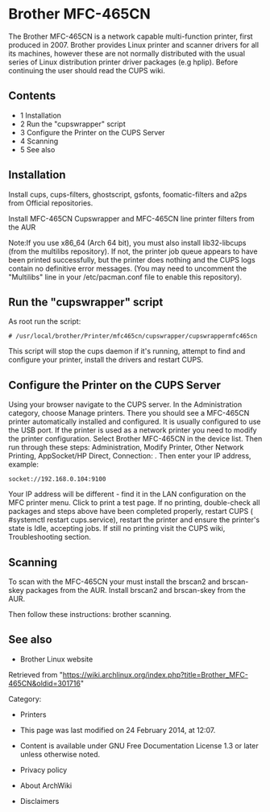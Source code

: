 Brother MFC-465CN
=================

The Brother MFC-465CN is a network capable multi-function printer, first
produced in 2007. Brother provides Linux printer and scanner drivers for
all its machines, however these are not normally distributed with the
usual series of Linux distribution printer driver packages (e.g hplip).
Before continuing the user should read the CUPS wiki.

Contents
--------

-   1 Installation
-   2 Run the "cupswrapper" script
-   3 Configure the Printer on the CUPS Server
-   4 Scanning
-   5 See also

Installation
------------

Install cups, cups-filters, ghostscript, gsfonts, foomatic-filters and
a2ps from Official repositories.

Install MFC-465CN Cupswrapper and MFC-465CN line printer filters from
the AUR

Note:If you use x86_64 (Arch 64 bit), you must also install
lib32-libcups (from the multilibs repository). If not, the printer job
queue appears to have been printed successfully, but the printer does
nothing and the CUPS logs contain no definitive error messages. (You may
need to uncomment the "Multilibs" line in your /etc/pacman.conf file to
enable this repository).

Run the "cupswrapper" script
----------------------------

As root run the script:

    # /usr/local/brother/Printer/mfc465cn/cupswrapper/cupswrappermfc465cn

This script will stop the cups daemon if it's running, attempt to find
and configure your printer, install the drivers and restart CUPS.

Configure the Printer on the CUPS Server
----------------------------------------

Using your browser navigate to the CUPS server. In the Administration
category, choose Manage printers. There you should see a MFC-465CN
printer automatically installed and configured. It is usually configured
to use the USB port. If the printer is used as a network printer you
need to modify the printer configuration. Select Brother MFC-465CN in
the device list. Then run through these steps: Administration, Modify
Printer, Other Network Printing, AppSocket/HP Direct, Connection: . Then
enter your IP address, example:

    socket://192.168.0.104:9100

Your IP address will be different - find it in the LAN configuration on
the MFC printer menu. Click to print a test page. If no printing,
double-check all packages and steps above have been completed properly,
restart CUPS ( #systemctl restart cups.service), restart the printer and
ensure the printer's state is Idle, accepting jobs. If still no printing
visit the CUPS wiki, Troubleshooting section.

Scanning
--------

To scan with the MFC-465CN your must install the brscan2 and brscan-skey
packages from the AUR. Install brscan2 and brscan-skey from the AUR.

Then follow these instructions: brother scanning.

See also
--------

-   Brother Linux website

Retrieved from
"https://wiki.archlinux.org/index.php?title=Brother_MFC-465CN&oldid=301716"

Category:

-   Printers

-   This page was last modified on 24 February 2014, at 12:07.
-   Content is available under GNU Free Documentation License 1.3 or
    later unless otherwise noted.
-   Privacy policy
-   About ArchWiki
-   Disclaimers
